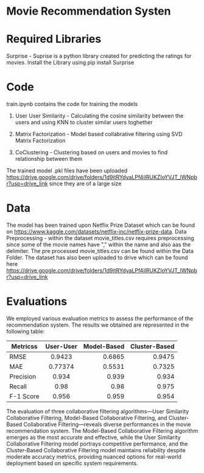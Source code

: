 # Movie Recommendation Systen

# Required Libraries
Surprise - Suprise is a python library created for predicting the ratings for movies. Install the Library using
pip install Surprise

# Code
train.ipynb contains the code for training the models
1. User User Similarity - Calculating the cosine similarity between the users and using KNN to cluster similar users toghether

2. Matrix Factorization - Model based collabrative filtering using SVD Matrix Factorization

3. CoClustering - Clustering based on users and movies to find relationship between them

The trained model .pkl files have been uploaded https://drive.google.com/drive/folders/1d9itRYdyaLPf4iIRUKZIoYVJT_lWNpbr?usp=drive_link since they are of a large size

# Data
The model has been trained upon Netflix Prize Dataset which can be found on https://www.kaggle.com/datasets/netflix-inc/netflix-prize-data.
Data Preprocessing - within the dataset movie_titles.csv requires preprocessing since some of the movie names have "," within the name and also aas the delimiter. The pre processed movie_titles.csv can be found within the Data Folder. The dataset has also been uploaded to drive which can be found here https://drive.google.com/drive/folders/1d9itRYdyaLPf4iIRUKZIoYVJT_lWNpbr?usp=drive_link

# Evaluations
We employed various evaluation metrics to assess the performance of the recommendation system. The results we obtained are represented in the following table: 

| Metricss        | User-User           | Model-Based  | Cluster-Based   | 
| -------------   |:-------------:      | -----:       | -----:          |
| RMSE            | 0.9423              | 0.6865       | 0.9475          |
| MAE             | 0.77374             | 0.5531       | 0.7325          |
| Precision       | 0.934               | 0.939        | 0.934           |
| Recall          | 0.98                | 0.98         | 0.975           |
| F-1 Score       | 0.956               | 0.959        | 0.954           |

The evaluation of three collaborative filtering algorithms—User Similarity Collaborative Filtering, Model-Based Collaborative Filtering, and Cluster-Based Collaborative Filtering—reveals diverse performances in the movie recommendation system. The Model-Based Collaborative Filtering algorithm emerges as the most accurate and effective, while the User Similarity Collaborative Filtering model portrays competitive performance, and the Cluster-Based Collaborative Filtering model maintains reliability despite moderate accuracy metrics, providing nuanced options for real-world deployment based on specific system requirements.
